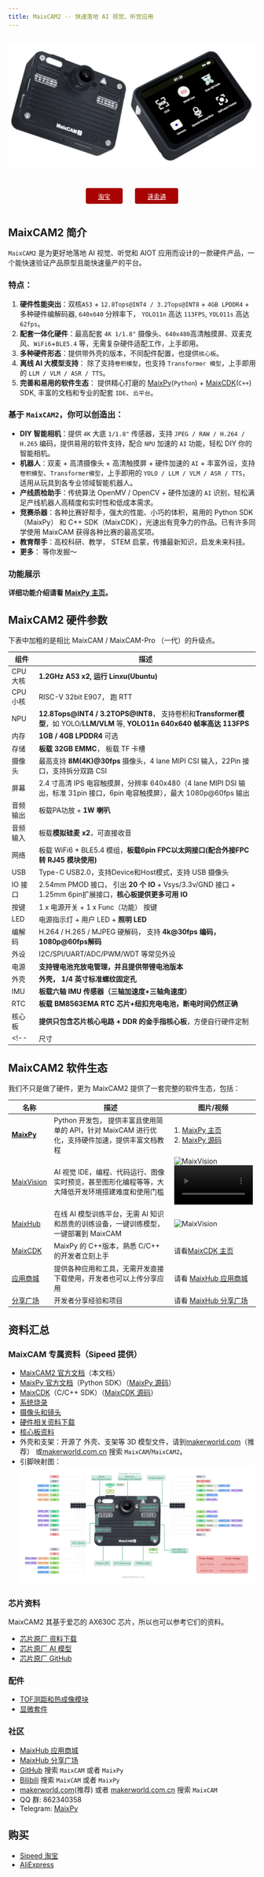 ```yaml
---
title: MaixCAM2 -- 快速落地 AI 视觉、听觉应用
---
```


<div style="width:100%; display:flex;justify-content: center;">

![maixcam2](/static/image/maixcam2_front_back.png)

</div>

<div style="padding: 1em 0 0 0; display: flex; justify-content: center">
    <a target="_blank" style="margin: 1em;color: white; font-size: 0.9em; border-radius: 0.3em; padding: 0.5em 2em; background-color: #a80202" href="https://sipeed.taobao.com">淘宝</a>
    <a target="_blank" style="margin: 1em;color: white; font-size: 0.9em; border-radius: 0.3em; padding: 0.5em 2em; background-color: #a80202" href="https://www.aliexpress.com/store/911876460">速卖通</a>
</div>


## MaixCAM2 简介

`MaixCAM2` 是为更好地落地 AI 视觉、听觉和 AIOT 应用而设计的一款硬件产品，一个能快速验证产品原型且能快速量产的平台。

### **特点**：

1. **硬件性能突出**：双核`A53` + `12.8Tops@INT4 / 3.2Tops@INT8` + `4GB LPDDR4` + 多种硬件编解码器, `640x640` 分辨率下， `YOLO11n` 高达 `113FPS`, `YOLO11s` 高达 `62fps`。
2. **配套一体化硬件**：最高配套 `4K 1/1.8"` 摄像头、`640x480`高清触摸屏、双麦克风、`WiFi6`+`BLE5.4` 等，无需复杂硬件适配工作，上手即用。
3. **多种硬件形态**：提供带外壳的版本，不同配件配置，也提供`核心板`。
4. **离线 AI 大模型支持**： 除了支持`卷积模型`，也支持 `Transformer 模型`，上手即用的 `LLM / VLM / ASR / TTS`。
5. **完善和易用的软件生态**： 提供精心打磨的 [MaixPy](https://wiki.sipeed.com/maixpy)(`Python`) + [MaixCDK](https://wiki.sipeed.com/maixcdk)(`C++`) SDK, 丰富的文档和专业的配套 `IDE`、`云平台`。


### 基于 `MaixCAM2`，你可以创造出：

* **DIY 智能相机**：提供 `4K` 大底 `1/1.8"` 传感器，支持 `JPEG / RAW / H.264 / H.265` 编码，提供易用的软件支持，配合 `NPU` 加速的 `AI` 功能，轻松 DIY 你的智能相机。
* **机器人**：双麦 + 高清摄像头 + 高清触摸屏 + 硬件加速的 `AI` + 丰富外设，支持`卷积模型`、`Transformer模型`，上手即用的 `YOLO / LLM / VLM / ASR / TTS`，适用从玩具到各专业领域智能机器人。
* **产线质检助手**：传统算法 OpenMV / OpenCV + 硬件加速的 `AI` 识别，轻松满足产线机器人高精度和实时性和低成本需求。
* **竞赛杀器**：各种比赛好帮手，强大的性能、小巧的体积，易用的 Python SDK（MaixPy） 和 C++ SDK（MaixCDK），光速出有竞争力的作品。已有许多同学使用 MaixCAM 获得各种比赛的最高奖项。
* **教育帮手**：高校科研、教学， STEM 启蒙，传播最新知识，启发未来科技。
* **更多**： 等你发掘～

### 功能展示

**详细功能介绍请看 [MaixPy 主页](https://wiki.sipeed.com/maixpy/)。**


## MaixCAM2 硬件参数

下表中加粗的是相比 MaixCAM / MaixCAM-Pro （一代）的升级点。

| 组件 | 描述 |
| --- | --- |
| CPU 大核 | **1.2GHz A53 x2, 运行 Linxu(Ubuntu)** |
| CPU 小核 | RISC-V 32bit E907， 跑 RTT |
| NPU | **12.8Tops@INT4 / 3.2TOPS@INT8**， 支持卷积和**Transformer模型**，如 YOLO/**LLM/VLM** 等,  **YOLO11n 640x640 帧率高达 113FPS** |
| 内存 | **1GB / 4GB LPDDR4** 可选 |
| 存储 | **板载 32GB EMMC**， 板载 TF 卡槽 |
| 摄像头 | 最高支持 **8M(4K)@30fps** 摄像头，4 lane MIPI CSI 输入，22Pin 接口，支持拆分双路 CSI |
| 屏幕 | 2.4 寸高清 IPS 电容触摸屏，分辨率 640x480（4 lane MIPI DSI 输出，标准 31pin 接口，6pin 电容触摸屏），最大 1080p@60fps 输出 |
| 音频输出 | 板载PA功放 + **1W 喇叭** |
| 音频输入 | 板载**模拟硅麦 x2**，可直接收音 |
| 网络 | 板载 WiFi6 + BLE5.4 模组，**板载6pin FPC以太网接口(配合外接FPC 转 RJ45 模块使用)** |
| USB | Type-C USB2.0，支持Device和Host模式，支持 USB 摄像头 |
| IO 接口 | 2.54mm PMOD 接口， 引出 **20 个 IO** + Vsys/3.3v/GND 接口 + 1.25mm 6pin扩展接口，**核心板提供更多可用 IO**|
| 按键 | 1 x 电源开关 + 1 x Func（功能） 按键 |
| LED | 电源指示灯 + 用户 LED + **照明 LED** |
| 编解码 | H.264 / H.265 / MJPEG 硬解码， 支持 **4k@30fps 编码，1080p@60fps解码** |
| 外设 | I2C/SPI/UART/ADC/PWM/WDT 等常见外设 |
| 电源 | **支持锂电池充放电管理，并且提供带锂电池版本** |
| 外壳 | **外壳， 1/4 英寸标准螺纹固定孔** |
| IMU | **板载六轴 IMU 传感器（三轴加速度+三轴角速度）** |
| RTC | **板载 BM8563EMA RTC 芯片+纽扣充电电池，断电时间仍然正确** |
| 核心板 | **提供只包含芯片核心电路 + DDR 的金手指核心板**，方便自行硬件定制 |
<!-- | 尺寸 | **无电池版本外壳 67x51x12mm**  | -->


## MaixCAM2 软件生态

我们不只是做了硬件，更为 MaixCAM2 提供了一套完整的软件生态，包括：

| 名称 | 描述 | 图片/视频 |
| --- | --- | --- |
| **[MaixPy](https://wiki.sipeed.com/maixpy/)** | Python 开发包， 提供丰富且使用简单的 API，针对 MaixCAM 进行优化，支持硬件加速，提供丰富文档教程 | 1. [MaixPy 主页](https://wiki.sipeed.com/maixpy/)<br>2. [MaixPy 源码](https://github.com/sipeed/MaixPy) |
| [MaixVision](https://wiki.sipeed.com/maixvision) | AI 视觉 IDE，编程、代码运行、图像实时预览，甚至图形化编程等等，大大降低开发环境搭建难度和使用门槛 | ![MaixVision](../../assets/maixcam/maixvision.jpg)  <video playsinline controls muted preload style="width:100%" src="https://wiki.sipeed.com/maixpy/static/video/maixvision.mp4"></video> |
| [MaixHub](https://maixhub.com) | 在线 AI 模型训练平台，无需 AI 知识和昂贵的训练设备，一键训练模型，一键部署到 MaixCAM | ![MaixVision](../../assets/maixcam/maixhub.jpg) |
| [MaixCDK](https://github.com/sipeed/MaixCDK) | MaixPy 的 C++版本，熟悉 C/C++ 的开发者立刻上手 | 请看[MaixCDK 主页](https://github.com/sipeed/MaixCDK) |
| [应用商城](https://maixhub.com/app) | 提供各种应用和工具，无需开发直接下载使用，开发者也可以上传分享应用 | 请看 [MaixHub 应用商城](https://maixhub.com/app) |
| [分享广场](https://maixhub.com/share) | 开发者分享经验和项目 | 请看 [MaixHub 分享广场](https://maixhub.com/share) |


## 资料汇总

### MaixCAM 专属资料（Sipeed 提供）

* [MaixCAM2 官方文档](https://wiki.sipeed.com/maixcam2)（本文档）
* [MaixPy 官方文档](https://wiki.sipeed.com/maixpy/)（Python SDK）（[MaixPy 源码](https://github.com/sipeed/MaixPy)）
* [MaixCDK](https://github.com/sipeed/MaixCDK)（C/C++ SDK）（[MaixCDK 源码](https://github.com/sipeed/MaixCDK)）
* [系统烧录](./maixcam2_os.md)
* [摄像头和镜头](./maixcam2_camera_lens.md)
* [硬件相关资料下载](https://dl.sipeed.com/shareURL/MaixCAM/MaixCAM2)
* [核心板资料](https://dl.sipeed.com/shareURL/MaixCAM/MaixCAM2)
* 外壳和支架：开源了 外壳、支架等 3D 模型文件，请到[makerworld.com](https://makerworld.com/)（推荐） 或[makerworld.com.cn](https://makerworld.com.cn) 搜索 `MaixCAM`/`MaixCAM2`。
* 引脚映射图：
![maixcam2_pins](../../assets/maixcam/maixcam2_pins.jpg)


### 芯片资料

MaixCAM2 其基于爱芯的 AX630C 芯片，所以也可以参考它们的资料。

* [芯片原厂 资料下载](https://dl.sipeed.com/shareURL/MaixCAM/MaixCAM2)
* [芯片原厂 AI 模型](https://huggingface.co/AXERA-TECH)
* [芯片原厂 GitHub](https://github.com/AXERA-TECH)

### 配件

* [TOF测距和热成像模块](./tof_thermal.md)
* [显微套件](./microscope.md)


### 社区

* [MaixHub 应用商城](https://maixhub.com/app)
* [MaixHub 分享广场](https://maixhub.com/share)
* [GitHub](https://github.com) 搜索 `MaixCAM` 或者 `MaixPy`
* [Bilibili](https://bilibili.com) 搜索 `MaixCAM` 或者 `MaixPy`
* [makerworld.com](https://makerworld.com/)(推荐) 或者 [makerworld.com.cn](https://makerworld.com.cn) 搜索 `MaixCAM`
* QQ 群: 862340358
* Telegram: [MaixPy](https://t.me/maixpy)

## 购买

* [Sipeed 淘宝](https://sipeed.taobao.com/)
* [AliExpress](https://www.aliexpress.com/store/911876460)



